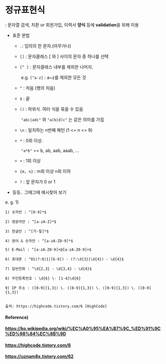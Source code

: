 # 정규표현식

: 문자열 검색, 치환 or 회원가입, 이력서 **양식** 등에 **validation**을 위해 이용

* 표준 문법

  * `.`: 임의의 한 문자.(아무거나)

  * `[]` : 문자클래스 [ 와 ] 사이의 문자 중 하나를 선택

  * `[^ ]` : 문자클래스 내부를 제외한 나머지. 

    ​	e.g. `[^a-z]` : a~z를 제외한 모든 것

  * `^` : 처음 (행의 처음)

  * `$` : 끝

  * `()` : 하위식. 여러 식을 묶을 수 있음

    ​	`"abc|adc"` 와 `"a(b|d)c"` 는 같은 의미를 가짐

  * `\n` : 일치하는 n번째 패턴 (1 <= n <= 9)

  * `*` : 0회 이상.

    ​	`"a*b"` == b, ab, aab, aaab, ...

  * `+` : 1회 이상

  * `{m, n}` : m회 이상 n회 이하

  * `?` : 앞 문자가 0 or 1

* 등등.. 그때그때 예시찾아 보기



e. g. 1)

``` 
1) 숫자만 : ^[0-9]*$

2) 영문자만 : ^[a-zA-Z]*$

3) 한글만 : ^[가-힣]*$

4) 영어 & 숫자만 : ^[a-zA-Z0-9]*$

5) E-Mail : ^[a-zA-Z0-9]+@[a-zA-Z0-9]+$

6) 휴대폰 : ^01(?:0|1|[6-9]) - (?:\d{3}|\d{4}) - \d{4}$

7) 일반전화 : ^\d{2,3} - \d{3,4} - \d{4}$

8) 주민등록번호 : \d{6} \- [1-4]\d{6}

9) IP 주소 : ([0-9]{1,3}) \. ([0-9]{1,3}) \. ([0-9]{1,3}) \. ([0-9]{1,3})


출처: https://highcode.tistory.com/6 [HighCode]
```







#### Reference)

#### https://ko.wikipedia.org/wiki/%EC%A0%95%EA%B7%9C_%ED%91%9C%ED%98%84%EC%8B%9D

#### https://highcode.tistory.com/6

#### https://uznam8x.tistory.com/62